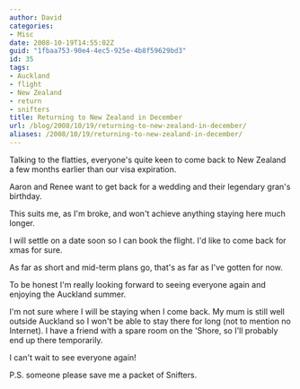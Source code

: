 ```yaml
---
author: David
categories:
- Misc
date: 2008-10-19T14:55:02Z
guid: "1fbaa753-90e4-4ec5-925e-4b8f59629bd3"
id: 35
tags:
- Auckland
- flight
- New Zealand
- return
- snifters
title: Returning to New Zealand in December
url: /blog/2008/10/19/returning-to-new-zealand-in-december/
aliases: /2008/10/19/returning-to-new-zealand-in-december/
---
```


Talking to the flatties, everyone's quite keen to come back to New Zealand a few months earlier than our visa expiration.

Aaron and Renee want to get back for a wedding and their legendary gran's birthday.

This suits me, as I'm broke, and won't achieve anything staying here much longer.

I will settle on a date soon so I can book the flight. I'd like to come back for xmas for sure.

As far as short and mid-term plans go, that's as far as I've gotten for now.

To be honest I'm really looking forward to seeing everyone again and enjoying the Auckland summer.

I'm not sure where I will be staying when I come back. My mum is still well outside Auckland so I won't be able to stay there for long (not to mention no Internet). I have a friend with a spare room on the 'Shore, so I'll probably end up there temporarily.

I can't wait to see everyone again!

P.S. someone please save me a packet of Snifters.
